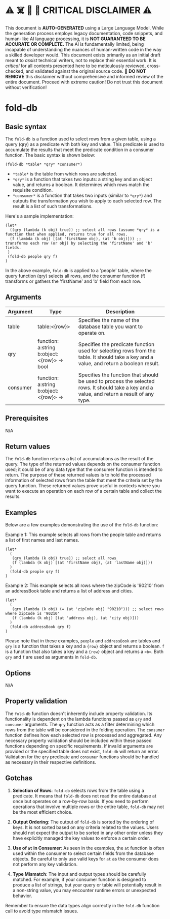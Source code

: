 
# ⚠️ ☠️ 🔮 🤖 CRITICAL DISCLAIMER ⚠️

 
This document is **AUTO-GENERATED** using a Large Language Model. While the generation process employs legacy documentation, code snippets, and human-like AI language processing, it is **NOT GUARANTEED TO BE ACCURATE OR COMPLETE.** The AI is fundamentally limited, being incapable of understanding the nuances of human-written code in the way a skilled developer would. This document exists primarily as an initial draft meant to *assist* technical writers, not to replace their essential work. It is *critical* for all contents presented here to be meticulously reviewed, cross-checked, and validated against the original source code. 🚫 **DO NOT REMOVE** this disclaimer without comprehensive and informed review of the entire document. Proceed with extreme caution! Do not trust this document without verification!

# fold-db

## Basic syntax

The `fold-db` is a function used to select rows from a given table, using a query (qry) as a predicate with both key and value. This predicate is used to accumulate the results that meet the predicate condition in a consumer function. The basic syntax is shown below:

```pact
(fold-db *table* *qry* *consumer*)
```

- `*table*` is the table from which rows are selected.
- `*qry*` is a function that takes two inputs: a string key and an object value, and returns a boolean. It determines which rows match the requisite condition.
- `*consumer*` is a function that takes two inputs (similar to `*qry*`) and outputs the transformation you wish to apply to each selected row. The result is a list of such transformations.
    
Here's a sample implementation:

```pact
(let*
  ((qry (lambda (k obj) true)) ;; select all rows (assume *qry* is a function that when applied, returns true for all rows. 
  (f (lambda (k obj) [(at 'firstName obj), (at 'b obj)])) ;; transforms each row (or obj) by selecting the 'firstName' and 'b' fields.
 )
 (fold-db people qry f)
)
```
In the above example, `fold-db` is applied to a 'people' table, where the query function (qry) selects all rows, and the consumer function (f) transforms or gathers the 'firstName' and 'b' field from each row.

## Arguments

| Argument | Type | Description |
| --- | --- | --- |
| table | table:<{row}> | Specifies the name of the database table you want to operate on. |
| qry | function: a:string b:object:<{row}> -> bool | Specifies the predicate function used for selecting rows from the table. It should take a key and a value, and return a boolean result. |
| consumer | function: a:string b:object:<{row}> -> <b> | Specifies the function that should be used to process the selected rows. It should take a key and a value, and return a result of any type.

## Prerequisites

N/A

## Return values

The `fold-db` function returns a list of accumulations as the result of the query. The type of the returned values depends on the consumer function used; it could be of any data type that the consumer function is intended to return. The purpose of these returned values is to hold the processed information of selected rows from the table that meet the criteria set by the query function. These returned values prove useful in contexts where you want to execute an operation on each row of a certain table and collect the results.

## Examples

Below are a few examples demonstrating the use of the `fold-db` function:

Example 1: This example selects all rows from the people table and returns a list of first names and last names.

```pact
(let*
  (
   (qry (lambda (k obj) true)) ;; select all rows
   (f (lambda (k obj) [(at 'firstName obj), (at 'lastName obj)]))
  )
  (fold-db people qry f)
)
```

Example 2: This example selects all rows where the zipCode is '90210' from an addressBook table and returns a list of address and cities.

```pact
(let*
  (
   (qry (lambda (k obj) (= (at 'zipCode obj) "90210"))) ;; select rows where zipCode is '90210'
   (f (lambda (k obj) [(at 'address obj), (at 'city obj)]))
  )
  (fold-db addressBook qry f)
)
```

Please note that in these examples, `people` and `addressBook` are tables and `qry` is a function that takes a key and a `{row}` object and returns a boolean. `f` is a function that also takes a key and a `{row}` object and returns a `<b>`. Both `qry` and `f` are used as arguments in `fold-db`.

## Options

N/A

## Property validation

The `fold-db` function doesn't inherently include property validation. Its functionality is dependent on the lambda functions passed as `qry` and `consumer` arguments. The `qry` function acts as a filter determining which rows from the table will be considered in the folding operation. The `consumer` function defines how each selected row is processed and aggregated. Any necessary property validation should be included within these passed functions depending on specific requirements. If invalid arguments are provided or the specified table does not exist, `fold-db` will return an error. Validation for the `qry` predicate and `consumer` functions should be handled as necessary in their respective definitions. 

## Gotchas

1. **Selection of Rows**: `fold-db` selects rows from the table using a predicate. It means that `fold-db` does not read the entire database at once but operates on a row-by-row basis. If you need to perform operations that involve multiple rows or the entire table, `fold-db` may not be the most efficient choice.

2. **Output Ordering**: The output of `fold-db` is sorted by the ordering of keys. It is not sorted based on any criteria related to the values. Users should not expect the output to be sorted in any other order unless they have explicitly managed the key values to enforce a certain order.

3. **Use of `at` in Consumer**: As seen in the examples, the `at` function is often used within the consumer to select certain fields from the database objects. Be careful to only use valid keys for `at` as the consumer does not perform any key validation.

4. **Type Mismatch**: The input and output types should be carefully matched. For example, if your consumer function is designed to produce a list of strings, but your query or table will potentially result in a non-string value, you may encounter runtime errors or unexpected behavior. 

Remember to ensure the data types align correctly in the `fold-db` function call to avoid type mismatch issues.

